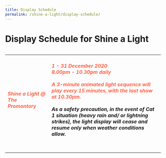 ```yaml
---
title: Display Schedule
permalink: /shine-a-light/display-schedule/
---
```


# Display Schedule for Shine a Light

<table class="table-v">
<table style="width:100%">
    <tr>
    <td>
     <h5><font color="tomato"><b>Shine a Light @ The Promontory</b></font></h5>
     <br>
    </td>
    <td>
      <h5><font color="tomato">1 - 31 December 2020</font>
      <font color="tomato"><br>8.00pm - 10.30pm daily</font>
      <br>
      <font color="tomato"><br>A 3-minute animated light sequence will play every 15 minutes, with the last show at 10.30pm.</font>
      <br>
      <br>As a safety precaution, in the event of Cat 1 situation (heavy rain and/ or lightning strikes), the light display will cease and resume only when weather conditions allow.  
      <br> 
      <br>
<tr>


